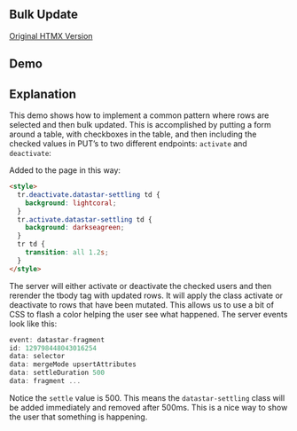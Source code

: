 ## Bulk Update

[Original HTMX Version](https://htmx.org/examples/bulk-update/)

## Demo

<style>
tr.deactivate.datastar-settling td {
 background: lightcoral;
}
tr.activate.datastar-settling td {
 background: darkseagreen;
}
tr td {
transition: all 1.2s;
}
</style>

<div
    id="bulk_update"
    data-on-load="$get('/examples/bulk_update/data')"
>
</div>

## Explanation

This demo shows how to implement a common pattern where rows are selected and then bulk updated. This is accomplished by putting a form around a table, with checkboxes in the table, and then including the checked values in PUT’s to two different endpoints: `activate` and `deactivate`:

Added to the page in this way:

```html
<style>
  tr.deactivate.datastar-settling td {
    background: lightcoral;
  }
  tr.activate.datastar-settling td {
    background: darkseagreen;
  }
  tr td {
    transition: all 1.2s;
  }
</style>
```

The server will either activate or deactivate the checked users and then rerender the tbody tag with updated rows. It will apply the class activate or deactivate to rows that have been mutated. This allows us to use a bit of CSS to flash a color helping the user see what happened. The server events look like this:

```go
event: datastar-fragment
id: 129798448043016254
data: selector
data: mergeMode upsertAttributes
data: settleDuration 500
data: fragment ...
```

Notice the `settle` value is 500. This means the `datastar-settling` class will be added immediately and removed after 500ms. This is a nice way to show the user that something is happening.
